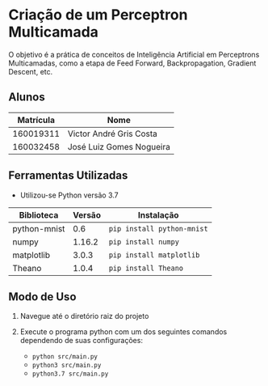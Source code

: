 # Criação de um Perceptron Multicamada
O objetivo é a prática de conceitos de Inteligência Artificial
em Perceptrons Multicamadas, como a etapa de Feed Forward, Backpropagation,
Gradient Descent, etc.

## Alunos
Matrícula | Nome
----------|--------------------------
160019311 | Victor André Gris Costa
160032458 | José Luiz Gomes Nogueira

## Ferramentas Utilizadas
* Utilizou-se Python versão 3.7

Biblioteca   | Versão | Instalação
-------------|--------|----------------------------
python-mnist | 0.6    | `pip install python-mnist`
numpy        | 1.16.2 | `pip install numpy`
matplotlib   | 3.0.3  | `pip install matplotlib`
Theano       | 1.0.4  | `pip install Theano`

## Modo de Uso
1. Navegue até o diretório raiz do projeto
2. Execute o programa python com um dos seguintes comandos dependendo de suas configurações:

    * `python src/main.py`
    * `python3 src/main.py`
    * `python3.7 src/main.py`
